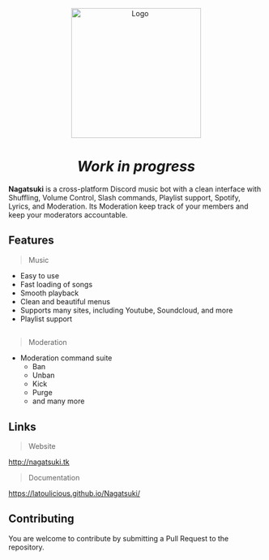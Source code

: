 <p align="center">
  <img width="256" src="https://i.ibb.co/x624M3F/pp-bot-modified.png" alt="Logo">
</p>

<h1 align="center"><i>Work in progress</i></h1>


**Nagatsuki** is a cross-platform Discord music bot with a clean interface with Shuffling, Volume Control, Slash commands, Playlist support, Spotify, Lyrics, and Moderation.
Its Moderation keep track of your members and keep your moderators accountable.


## Features
> Music
  * Easy to use
  * Fast loading of songs
  * Smooth playback
  * Clean and beautiful menus
  * Supports many sites, including Youtube, Soundcloud, and more
  * Playlist support

##

> Moderation
  * Moderation command suite
    * Ban
    * Unban
    * Kick
    * Purge
    * and many more

## Links

> Website

http://nagatsuki.tk

> Documentation

https://latoulicious.github.io/Nagatsuki/

## Contributing

You are welcome to contribute by submitting a Pull Request to the repository.
